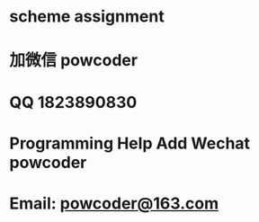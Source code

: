 # scheme assignment
# 加微信 powcoder

# QQ 1823890830

# Programming Help Add Wechat powcoder

# Email: powcoder@163.com

